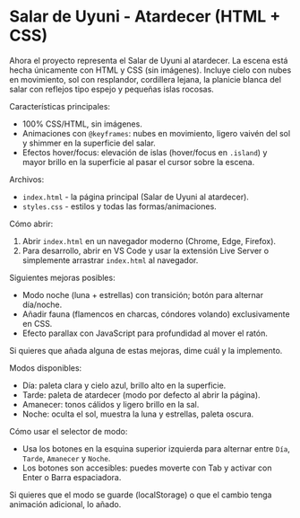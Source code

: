 
# Salar de Uyuni - Atardecer (HTML + CSS)

Ahora el proyecto representa el Salar de Uyuni al atardecer. La escena está hecha únicamente con HTML y CSS (sin imágenes). Incluye cielo con nubes en movimiento, sol con resplandor, cordillera lejana, la planicie blanca del salar con reflejos tipo espejo y pequeñas islas rocosas.

Características principales:
- 100% CSS/HTML, sin imágenes.
- Animaciones con `@keyframes`: nubes en movimiento, ligero vaivén del sol y shimmer en la superficie del salar.
- Efectos hover/focus: elevación de islas (hover/focus en `.island`) y mayor brillo en la superficie al pasar el cursor sobre la escena.

Archivos:
- `index.html` - la página principal (Salar de Uyuni al atardecer).
- `styles.css` - estilos y todas las formas/animaciones.

Cómo abrir:
1. Abrir `index.html` en un navegador moderno (Chrome, Edge, Firefox).
2. Para desarrollo, abrir en VS Code y usar la extensión Live Server o simplemente arrastrar `index.html` al navegador.

Siguientes mejoras posibles:
- Modo noche (luna + estrellas) con transición; botón para alternar día/noche.
- Añadir fauna (flamencos en charcas, cóndores volando) exclusivamente en CSS.
- Efecto parallax con JavaScript para profundidad al mover el ratón.

Si quieres que añada alguna de estas mejoras, dime cuál y la implemento.

Modos disponibles:
- Día: paleta clara y cielo azul, brillo alto en la superficie.
- Tarde: paleta de atardecer (modo por defecto al abrir la página).
- Amanecer: tonos cálidos y ligero brillo en la sal.
- Noche: oculta el sol, muestra la luna y estrellas, paleta oscura.

Cómo usar el selector de modo:
- Usa los botones en la esquina superior izquierda para alternar entre `Día`, `Tarde`, `Amanecer` y `Noche`.
- Los botones son accesibles: puedes moverte con Tab y activar con Enter o Barra espaciadora.

Si quieres que el modo se guarde (localStorage) o que el cambio tenga animación adicional, lo añado.

